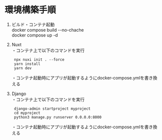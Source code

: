 # 環境構築手順

1. ビルド・コンテナ起動  
    docker compose build --no-chache  
    docker compose up -d  

2. Nuxt  
    ・コンテナ上で以下のコマンドを実行  

        npx nuxi init . --force  
        yarn install  
        yarn dev  
      
    ・コンテナ起動時にアプリが起動するようにdocker-compose.ymlを書き換える  

3. Django  
    ・コンテナ上で以下のコマンドを実行  

        django-admin startproject myproject  
        cd myproject  
        python3 manage.py runserver 0.0.0.0:8000  
      
    ・コンテナ起動時にアプリが起動するようにdocker-compose.ymlを書き換える